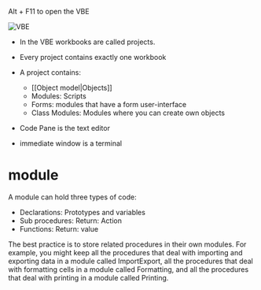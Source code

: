Alt + F11 to open the VBE

![VBE](https://i.imgur.com/rOGNdyN.png)

- In the VBE workbooks are called projects.
- Every project contains exactly one workbook
- A project contains:
	- [[Object model|Objects]]
	- Modules: Scripts
	- Forms: modules that have a form user-interface
	- Class Modules: Modules where you can create own objects

- Code Pane is the text editor
- immediate window is a terminal

# module

A module can hold three types of code:
- Declarations: Prototypes and variables
- Sub procedures: Return: Action
- Functions: Return: value

The best practice is to store related procedures in their own modules. For example, you might keep all the procedures that deal with importing and exporting data in a module called ImportExport, all the procedures that deal with formatting cells in a module called Formatting, and all the procedures that deal with printing in a module called Printing.


